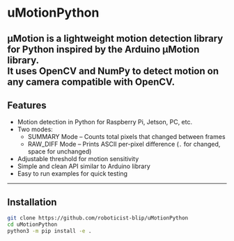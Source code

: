 # uMotionPython

μMotion is a **lightweight motion detection library for Python** inspired by the Arduino μMotion library.  
It uses OpenCV and NumPy to detect motion on any camera compatible with OpenCV.
---
## Features

- Motion detection in Python for Raspberry Pi, Jetson, PC, etc.
- Two modes:
  - SUMMARY Mode – Counts total pixels that changed between frames
  - RAW_DIFF Mode – Prints ASCII per-pixel difference (`.` for changed, space for unchanged)
- Adjustable threshold for motion sensitivity
- Simple and clean API similar to Arduino library
- Easy to run examples for quick testing
---
## Installation

```bash
git clone https://github.com/roboticist-blip/uMotionPython
cd uMotionPython
python3 -m pip install -e .

